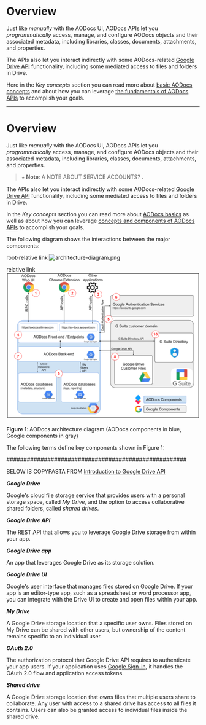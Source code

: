 # Overview

Just like _manually_ with the AODocs UI, AODocs APIs let you _programmatically_ access, manage, and configure AODocs objects and their associated metadata, including libraries, classes, documents, attachments, and properties.

The APIs also let you interact indirectly with some AODocs-related [Google Drive API](https://developers.google.com/drive/api/v3/about-sdk) functionality, including some mediated access to files and folders in Drive.

Here in the *Key concepts* section you can read more about [basic AODocs concepts](/docs/aodocs-staging.altirnao.com/1/c/Guides/10-Key%20concepts/10-Basics%20of%20AODocs) and about how you can leverage [the fundamentals of AODocs APIs](/docs/aodocs-staging.altirnao.com/1/c/Guides/10-Key%20concepts/20-Basics%20of%20AODocs%20APIs) to accomplish your goals.

---

# Overview

Just like _manually_ with the AODocs UI, AODocs APIs let you _programmatically_ access, manage, and configure AODocs objects and their associated metadata, including libraries, classes, documents, attachments, and properties.

> ⭑   **Note**: A NOTE ABOUT SERVICE ACCOUNTS?   .

The APIs also let you interact indirectly with some AODocs-related [Google Drive API](https://developers.google.com/drive/api/v3/about-sdk) functionality, including some mediated access to files and folders in Drive.

In the _Key concepts_ section you can read more about [AODocs basics](https://api.aodocs-staging.com/docs/aodocs-staging.altirnao.com/1/c/Guides/10-Key%20concepts/10-Basics%20of%20AODocs) as well as about how you can leverage [concepts and components of AODocs APIs](https://api.aodocs-staging.com/docs/aodocs-staging.altirnao.com/1/c/Guides/10-Key%20concepts/20-Basics%20of%20AODocs%20APIs) to accomplish your goals.

The following diagram shows the interactions between the major components:

root-relative link
![architecture-diagram.png](/architecture-diagram.png)

relative link
![architecture-diagram.png](../../architecture-diagram.png)

**Figure 1**: AODocs architecture diagram (AODocs components in blue, Google components in gray)

The following terms define key components shown in Figure 1:

#####################################################

BELOW IS COPYPASTA FROM [Introduction to Google Drive API](https://developers.google.com/drive/api/v3/about-sdk)

**_Google Drive_**

Google's cloud file storage service that provides users with a personal storage space, called _My Drive_, and the option to access collaborative shared folders, called _shared drives_.

**_Google Drive API_**

The REST API that allows you to leverage Google Drive storage from within your app.

**_Google Drive app_**

An app that leverages Google Drive as its storage solution.

**_Google Drive UI_**

Google's user interface that manages files stored on Google Drive. If your app is an editor-type app, such as a spreadsheet or word processor app, you can integrate with the Drive UI to create and open files within your app.

**_My Drive_**

A Google Drive storage location that a specific user owns. Files stored on My Drive can be shared with other users, but ownership of the content remains specific to an individual user.

**_OAuth 2.0_**

The authorization protocol that Google Drive API requires to authenticate your app users. If your application uses [Google Sign-in](https://developers.google.com/identity/sign-in/web/sign-in), it handles the OAuth 2.0 flow and application access tokens.

**_Shared drive_**

A Google Drive storage location that owns files that multiple users share to collaborate. Any user with access to a shared drive has access to all files it contains. Users can also be granted access to individual files inside the shared drive.


<!-- Docs to Markdown version 1.0β20 -->
